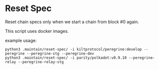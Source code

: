 # Reset Spec

Reset chain specs only when we start a chain from block #0 again.

This script uses docker images.

example usage:

```
python3 .maintain/reset-spec/ -i kiltprotocol/peregrine:develop --peregrine --peregrine-stg --peregrine-dev
python3 .maintain/reset-spec/ -i parity/polkadot:v0.9.10 --peregrine-relay --peregrine-relay-stg
```
